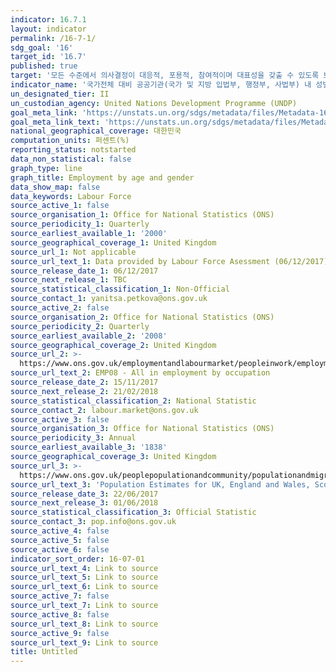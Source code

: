 ```yaml
---
indicator: 16.7.1
layout: indicator
permalink: /16-7-1/
sdg_goal: '16'
target_id: '16.7'
published: true
target: '모든 수준에서 의사결정이 대응적, 포용적, 참여적이며 대표성을 갖출 수 있도록 보장'
indicator_name: '국가전체 대비 공공기관(국가 및 지방 입법부, 행정부, 사법부) 내 성별, 연령, 장애여부 등 인구집단별 보직분포 비율'
un_designated_tier: II
un_custodian_agency: United Nations Development Programme (UNDP)
goal_meta_link: 'https://unstats.un.org/sdgs/metadata/files/Metadata-16-07-01A.pdf'
goal_meta_link_text: 'https://unstats.un.org/sdgs/metadata/files/Metadata-16-07-01A.pdf'
national_geographical_coverage: 대한민국
computation_units: 퍼센트(%)
reporting_status: notstarted
data_non_statistical: false
graph_type: line
graph_title: Employment by age and gender
data_show_map: false
data_keywords: Labour Force
source_active_1: false
source_organisation_1: Office for National Statistics (ONS)
source_periodicity_1: Quarterly
source_earliest_available_1: '2000'
source_geographical_coverage_1: United Kingdom
source_url_1: Not applicable
source_url_text_1: Data provided by Labour Force Asessment (06/12/2017)
source_release_date_1: 06/12/2017
source_next_release_1: TBC
source_statistical_classification_1: Non-Official
source_contact_1: yanitsa.petkova@ons.gov.uk
source_active_2: false
source_organisation_2: Office for National Statistics (ONS)
source_periodicity_2: Quarterly
source_earliest_available_2: '2008'
source_geographical_coverage_2: United Kingdom
source_url_2: >-
  https://www.ons.gov.uk/employmentandlabourmarket/peopleinwork/employmentandemployeetypes/datasets/allinemploymentbyoccupationemp08
source_url_text_2: EMP08 - All in employment by occupation
source_release_date_2: 15/11/2017
source_next_release_2: 21/02/2018
source_statistical_classification_2: National Statistic
source_contact_2: labour.market@ons.gov.uk
source_active_3: false
source_organisation_3: Office for National Statistics (ONS)
source_periodicity_3: Annual
source_earliest_available_3: '1838'
source_geographical_coverage_3: United Kingdom
source_url_3: >-
  https://www.ons.gov.uk/peoplepopulationandcommunity/populationandmigration/populationestimates/datasets/populationestimatesforukenglandandwalesscotlandandnorthernireland
source_url_text_3: 'Population Estimates for UK, England and Wales, Scotland and Northern Ireland'
source_release_date_3: 22/06/2017
source_next_release_3: 01/06/2018
source_statistical_classification_3: Official Statistic
source_contact_3: pop.info@ons.gov.uk
source_active_4: false
source_active_5: false
source_active_6: false
indicator_sort_order: 16-07-01
source_url_text_4: Link to source
source_url_text_5: Link to source
source_url_text_6: Link to source
source_active_7: false
source_url_text_7: Link to source
source_active_8: false
source_url_text_8: Link to source
source_active_9: false
source_url_text_9: Link to source
title: Untitled
---
```

